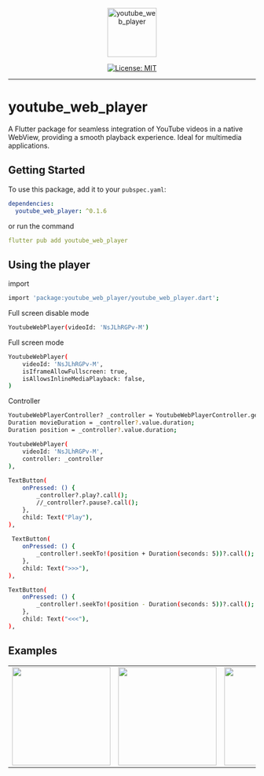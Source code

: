 <p align="center">
    <img src="https://i.ibb.co/rdQfwSg/icon-512.png" height="100" alt="youtube_web_player" />
</p>

<p align="center">
<a href="https://opensource.org/licenses/MIT"><img src="https://img.shields.io/badge/license-MIT-purple.svg" alt="License: MIT"></a>
</p>

---

# youtube_web_player

A Flutter package for seamless integration of YouTube videos in a native WebView, providing a smooth playback experience. Ideal for multimedia applications.

## Getting Started

To use this package, add it to your `pubspec.yaml`:

```yaml
dependencies:
  youtube_web_player: ^0.1.6
```

or run the command

```yaml
flutter pub add youtube_web_player
```

## Using the player

import

```bash
import 'package:youtube_web_player/youtube_web_player.dart';
```

Full screen disable mode

```bash
YoutubeWebPlayer(videoId: 'NsJLhRGPv-M')
```

Full screen mode

```bash
YoutubeWebPlayer(
    videoId: 'NsJLhRGPv-M',
    isIframeAllowFullscreen: true,
    isAllowsInlineMediaPlayback: false,
)
```

Controller

```bash
YoutubeWebPlayerController? _controller = YoutubeWebPlayerController.getController("NsJLhRGPv-M");
Duration movieDuration = _controller?.value.duration;
Duration position = _controller?.value.duration;

YoutubeWebPlayer(
    videoId: 'NsJLhRGPv-M',
    controller: _controller
),
  
TextButton(
    onPressed: () {
        _controller?.play?.call();
        //_controller?.pause?.call();
    },
    child: Text("Play"),
),
 
 TextButton(
    onPressed: () {
        _controller!.seekTo!(position + Duration(seconds: 5))?.call();
    },
    child: Text(">>>"),
), 

TextButton(
    onPressed: () {
        _controller!.seekTo!(position - Duration(seconds: 5))?.call();
    },
    child: Text("<<<"),
),
```

## Examples

<div style="text-align: center">
    <table>
        <tr>
            <td style="text-align: center">
                <img src="https://i.ibb.co/HNgM4D1/image-19-12-24-11-58-1.png" width="200"/>
            </td>            
            <td style="text-align: center">
                <img src="https://i.ibb.co/rHBFtnJ/image-19-12-24-11-58-2.png" width="200"/>
            </td>
            <td style="text-align: center">
                <img src="https://i.ibb.co/R4Qt9PN/image-19-12-24-11-58.png" width="200" />
            </td>
            <td style="text-align: center">
                <img src="https://i.ibb.co/jfGds0R/image-20-12-24-07-13.png" width="200" />
            </td>
        </tr>
    </table>
</div>